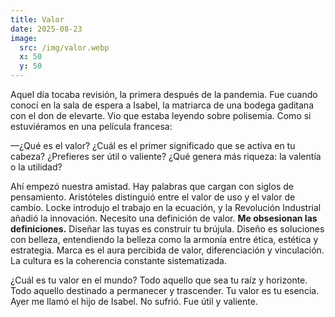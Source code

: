 ```yaml
---
title: Valor
date: 2025-08-23
image:
  src: /img/valor.webp
  x: 50
  y: 50
---
```

Aquel día tocaba revisión, la primera después de la pandemia. Fue cuando conocí
en la sala de espera a Isabel, la matriarca de una bodega gaditana con el don de
elevarte. Vio que estaba leyendo sobre polisemia. Como si estuviéramos en una
película francesa:

—¿Qué es el valor? ¿Cuál es el primer significado que se activa en tu cabeza?
¿Prefieres ser útil o valiente? ¿Qué genera más riqueza: la valentía o la
utilidad?

Ahí empezó nuestra amistad. Hay palabras que cargan con siglos de pensamiento.
Aristóteles distinguió entre el valor de uso y el valor de cambio. Locke
introdujo el trabajo en la ecuación, y la Revolución Industrial añadió la
innovación. Necesito una definición de valor. **Me obsesionan las
definiciones.** Diseñar las tuyas es construir tu brújula. Diseño es soluciones
con belleza, entendiendo la belleza como la armonía entre ética, estética y
estrategia. Marca es el aura percibida de valor, diferenciación y vinculación.
La cultura es la coherencia constante sistematizada.

¿Cuál es tu valor en el mundo? Todo aquello que sea tu raíz y horizonte. Todo
aquello destinado a permanecer y trascender. Tu valor es tu esencia. Ayer me
llamó el hijo de Isabel. No sufrió. Fue útil y valiente.
